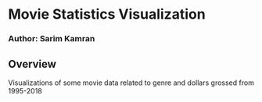 # Movie Statistics Visualization

### Author: Sarim Kamran

## Overview
Visualizations of some movie data related to genre and dollars grossed from 1995-2018